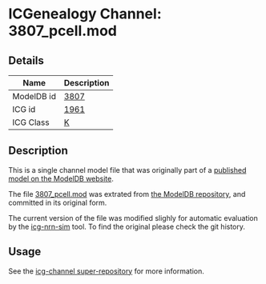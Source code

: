 # ICGenealogy Channel: 3807\_pcell.mod

## Details

Name | Description
---- | -----------
ModelDB id | [3807](http://senselab.med.yale.edu/ModelDB/ShowModel.cshtml?model=3807)
ICG id | [1961](http://icg.neurotheory.ox.ac.uk/channels/1/1961)
ICG Class | [K](http://icg.neurotheory.ox.ac.uk/channels/1)

## Description

This is a single channel model file that was originally part of a [published model on the ModelDB website](http://senselab.med.yale.edu/mModelDB/ShowModel.cshtml?model=3807).


The file [3807\_pcell.mod](3807_pcell.mod) was extrated from [the ModelDB repository](http://senselab.med.yale.edu/ModelDB/ShowModel.cshtml?model=3807), and committed in its original form.

The current version of the file was modified slighly for automatic evaluation by the [icg-nrn-sim](https://github.com/icgenealogy/icg-nrn-sim) tool. To find the original please check the git history.


## Usage

See the [icg-channel super-repository](https://github.com/icgenealogy/icg-channels) for more information.